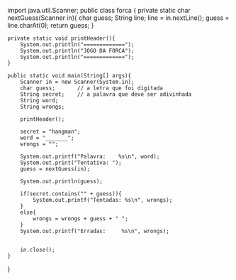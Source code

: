 import java.util.Scanner;
public class forca
{
    private static char nextGuess(Scanner in){
        char guess;
        String line;
        line = in.nextLine();
        guess = line.charAt(0);
        return guess;
    }
    
    private static void printHeader(){
        System.out.println("=============");
        System.out.println("JOGO DA FORCA");
        System.out.println("=============");
    }
    
    public static void main(String[] args){
        Scanner in = new Scanner(System.in);        
        char guess;       // a letra que foi digitada
        String secret;    // a palavra que deve ser adivinhada
        String word;
        String wrongs; 
                
        printHeader();
        
        secret = "hangman";
        word = "_______";
        wrongs = "";
        
        System.out.printf("Palavra:    %s\n", word);
        System.out.print("Tentativa: ");
        guess = nextGuess(in);
        
        System.out.println(guess);
        
        if(secret.contains("" + guess)){
            System.out.printf("Tentadas: %s\n", wrongs);
        }
        else{
            wrongs = wrongs + guess + " ";
        }
        System.out.printf("Erradas:     %s\n", wrongs);
        
        
        in.close();
    }
}
